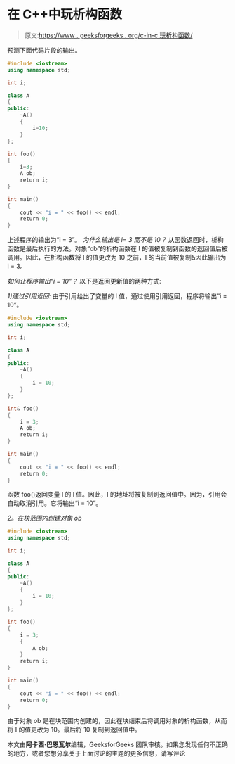 # 在 C++中玩析构函数

> 原文:[https://www . geeksforgeeks . org/c-in-c 玩析构函数/](https://www.geeksforgeeks.org/playing-with-destructors-in-c/)

预测下面代码片段的输出。

```cpp
#include <iostream>
using namespace std;

int i;

class A
{
public:
    ~A()
    {
        i=10;
    }
};

int foo()
{
    i=3;
    A ob;
    return i;
}

int main()
{
    cout << "i = " << foo() << endl;
    return 0;
}
```

上述程序的输出为“i = 3”。
*为什么输出是 i= 3 而不是 10？*
从函数返回时，析构函数是最后执行的方法。对象“ob”的析构函数在 I 的值被复制到函数的返回值后被调用。因此，在析构函数将 I 的值更改为 10 之前，I 的当前值被复制&因此输出为 i = 3。

*如何让程序输出“i = 10”？*
以下是返回更新值的两种方式:

*1)通过引用返回:*
由于引用给出了变量的 l 值，通过使用引用返回，程序将输出“i = 10”。

```cpp
#include <iostream>
using namespace std;

int i;

class A
{
public:
    ~A()
    {
        i = 10;
    }
};

int& foo()
{
    i = 3;
    A ob;
    return i;
}

int main()
{
    cout << "i = " << foo() << endl;
    return 0;
}
```

函数 foo()返回变量 I 的 l 值。因此，I 的地址将被复制到返回值中。因为，引用会自动取消引用。它将输出“i = 10”。

*2。在块范围内创建对象 ob*

```cpp
#include <iostream>
using namespace std;

int i;

class A
{
public:
    ~A()
    {
        i = 10;
    }
};

int foo()
{
    i = 3;
    {
        A ob;
    }
    return i;
}

int main()
{
    cout << "i = " << foo() << endl;
    return 0;
}
```

由于对象 ob 是在块范围内创建的，因此在块结束后将调用对象的析构函数，从而将 I 的值更改为 10。最后将 10 复制到返回值中。

本文由**阿卡西·巴恩瓦尔**编辑，GeeksforGeeks 团队审核。如果您发现任何不正确的地方，或者您想分享关于上面讨论的主题的更多信息，请写评论